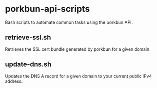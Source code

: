 # porkbun-api-scripts
Bash scripts to automate common tasks using the porkbun API.

## retrieve-ssl.sh
Retrieves the SSL cert bundle generated by porkbun for a given domain.

## update-dns.sh
Updates the DNS A record for a given domain to your current public IPv4 address.
